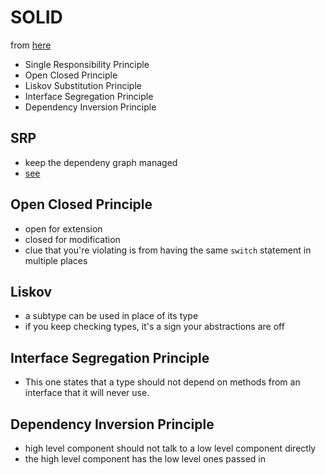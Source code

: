 # SOLID

from [here](https://nsscreencast.com/episodes/310-solid-intro?autoplay=true&series=11)

* Single Responsibility Principle
* Open Closed Principle
* Liskov Substitution Principle
* Interface Segregation Principle
* Dependency Inversion Principle

## SRP
* keep the dependeny graph managed
* [see](https://www.destroyallsoftware.com/compendium/software-structure?share_key=62b114d94c61098e)


## Open Closed Principle
* open for extension
* closed for modification
* clue that you're violating is from having the same `switch` statement in multiple places

## Liskov
* a subtype can be used in place of its type
* if you keep checking types, it's a sign your abstractions are off

## Interface Segregation Principle
* This one states that a type should not depend on methods from an interface that it will never use.

## Dependency Inversion Principle
* high level component should not talk to a low level component directly
* the high level component has the low level ones passed in
